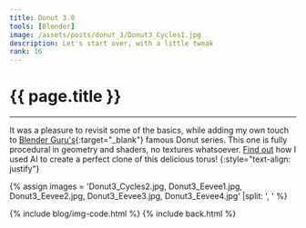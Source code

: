 ```yaml
---
title: Donut 3.0
tools: [Blender]
image: /assets/posts/donut_3/Donut3_Cycles1.jpg
description: Let's start over, with a little tweak
rank: 16
---
```


# **{{ page.title }}**
<hr align='left' style='height:{{site.height}}; width:{{site.width}}'>

It was a pleasure to revisit some of the basics, while adding my own touch to [Blender Guru's](https://www.blenderguru.com){:target="_blank"} famous Donut series. This one is fully procedural in geometry and shaders, no textures whatsoever. [Find out](/projects/blendernerf) how I used AI to create a perfect clone of this delicious torus!
{:style="text-align: justify"}

{% assign images = 'Donut3_Cycles2.jpg, Donut3_Eevee1.jpg, Donut3_Eevee2.jpg, Donut3_Eevee3.jpg, Donut3_Eevee4.jpg' |split: ', ' %}

{% include blog/img-code.html %}
{% include back.html %}
